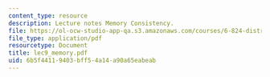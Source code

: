 ```yaml
---
content_type: resource
description: Lecture notes Memory Consistency.
file: https://ol-ocw-studio-app-qa.s3.amazonaws.com/courses/6-824-distributed-computer-systems-engineering-spring-2006/6b5f44119403bff54a14a90a65eabeab_lec9_memory.pdf
file_type: application/pdf
resourcetype: Document
title: lec9_memory.pdf
uid: 6b5f4411-9403-bff5-4a14-a90a65eabeab
---
```


